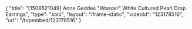 {
    "title": "[1508521049] Anne Geddes \"Wonder\" White Cultured Pearl Drop Earrings",
    "type": "solo",
    "layout": "iframe-static",
    "videoId": "123178516",
    "url": "\/tvpembed\/123178516"
}